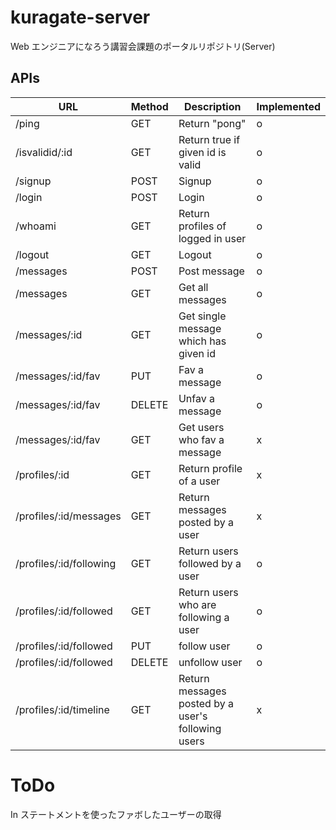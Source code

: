 # kuragate-server

Web エンジニアになろう講習会課題のポータルリポジトリ(Server)

## APIs

| URL                     | Method | Description                                        | Implemented |
| ----------------------- | ------ | -------------------------------------------------- | ----------- |
| /ping                   | GET    | Return "pong"                                      | o           |
| /isvalidid/:id          | GET    | Return true if given id is valid                   | o           |
| /signup                 | POST   | Signup                                             | o           |
| /login                  | POST   | Login                                              | o           |
| /whoami                 | GET    | Return profiles of logged in user                  | o           |
| /logout                 | GET    | Logout                                             | o           |
| /messages               | POST   | Post message                                       | o           |
| /messages               | GET    | Get all messages                                   | o           |
| /messages/:id           | GET    | Get single message which has given id              | o           |
| /messages/:id/fav       | PUT    | Fav a message                                      | o           |
| /messages/:id/fav       | DELETE | Unfav a message                                    | o           |
| /messages/:id/fav       | GET    | Get users who fav a message                        | x           |
| /profiles/:id           | GET    | Return profile of a user                           | x           |
| /profiles/:id/messages  | GET    | Return messages posted by a user                   | x           |
| /profiles/:id/following | GET    | Return users followed by a user                    | o           |
| /profiles/:id/followed  | GET    | Return users who are following a user              | o           |
| /profiles/:id/followed  | PUT    | follow user                                        | o           |
| /profiles/:id/followed  | DELETE | unfollow user                                      | o           |
| /profiles/:id/timeline  | GET    | Return messages posted by a user's following users | x           |

# ToDo

In ステートメントを使ったファボしたユーザーの取得

